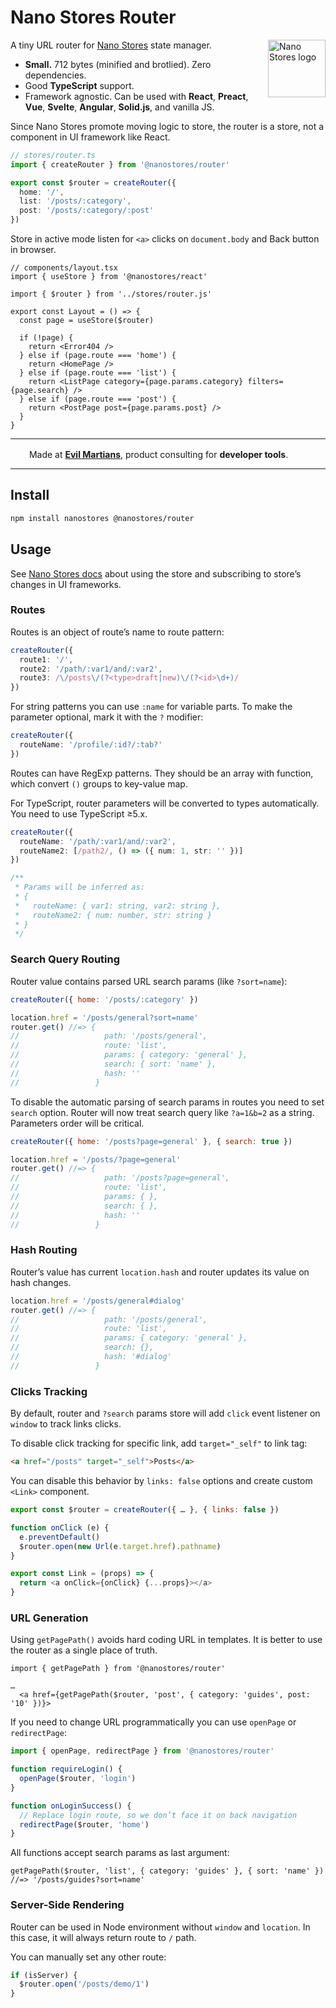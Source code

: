 # Nano Stores Router

<img align="right" width="92" height="92" title="Nano Stores logo"
     src="https://nanostores.github.io/nanostores/logo.svg">

A tiny URL router for [Nano Stores](https://github.com/nanostores/nanostores)
state manager.

- **Small.** 712 bytes (minified and brotlied). Zero dependencies.
- Good **TypeScript** support.
- Framework agnostic. Can be used with **React**, **Preact**, **Vue**,
  **Svelte**, **Angular**, **Solid.js**, and vanilla JS.

Since Nano Stores promote moving logic to store, the router is a store,
not a component in UI framework like React.

```ts
// stores/router.ts
import { createRouter } from '@nanostores/router'

export const $router = createRouter({
  home: '/',
  list: '/posts/:category',
  post: '/posts/:category/:post'
})
```

Store in active mode listen for `<a>` clicks on `document.body` and Back button
in browser.

```tsx
// components/layout.tsx
import { useStore } from '@nanostores/react'

import { $router } from '../stores/router.js'

export const Layout = () => {
  const page = useStore($router)

  if (!page) {
    return <Error404 />
  } else if (page.route === 'home') {
    return <HomePage />
  } else if (page.route === 'list') {
    return <ListPage category={page.params.category} filters={page.search} />
  } else if (page.route === 'post') {
    return <PostPage post={page.params.post} />
  }
}
```

---

<img src="https://cdn.evilmartians.com/badges/logo-no-label.svg" alt="" width="22" height="16" />  Made at <b><a href="https://evilmartians.com/devtools?utm_source=nanostores-router&utm_campaign=devtools-button&utm_medium=github">Evil Martians</a></b>, product consulting for <b>developer tools</b>.

---

## Install

```sh
npm install nanostores @nanostores/router
```

## Usage

See [Nano Stores docs](https://github.com/nanostores/nanostores#guide)
about using the store and subscribing to store’s changes in UI frameworks.

### Routes

Routes is an object of route’s name to route pattern:

```ts
createRouter({
  route1: '/',
  route2: '/path/:var1/and/:var2',
  route3: /\/posts\/(?<type>draft|new)\/(?<id>\d+)/
})
```

For string patterns you can use `:name` for variable parts. To make the
parameter optional, mark it with the `?` modifier:

```ts
createRouter({
  routeName: '/profile/:id?/:tab?'
})
```

Routes can have RegExp patterns. They should be an array with function,
which convert `()` groups to key-value map.

For TypeScript, router parameters will be converted to types automatically.
You need to use TypeScript ≥5.x.

```ts
createRouter({
  routeName: '/path/:var1/and/:var2',
  routeName2: [/path2/, () => ({ num: 1, str: '' })]
})

/**
 * Params will be inferred as:
 * {
 *   routeName: { var1: string, var2: string },
 *   routeName2: { num: number, str: string }
 * }
 */
```

### Search Query Routing

Router value contains parsed URL search params (like `?sort=name`):

```js
createRouter({ home: '/posts/:category' })

location.href = '/posts/general?sort=name'
router.get() //=> {
//                   path: '/posts/general',
//                   route: 'list',
//                   params: { category: 'general' },
//                   search: { sort: 'name' },
//                   hash: ''
//                 }
```

To disable the automatic parsing of search params in routes you need
to set `search` option. Router will now treat search query like `?a=1&b=2`
as a string. Parameters order will be critical.

```js
createRouter({ home: '/posts?page=general' }, { search: true })

location.href = '/posts/?page=general'
router.get() //=> {
//                   path: '/posts?page=general',
//                   route: 'list',
//                   params: { },
//                   search: { },
//                   hash: ''
//                 }
```

### Hash Routing

Router’s value has current `location.hash` and router updates its value
on hash changes.

```js
location.href = '/posts/general#dialog'
router.get() //=> {
//                   path: '/posts/general',
//                   route: 'list',
//                   params: { category: 'general' },
//                   search: {},
//                   hash: '#dialog'
//                 }
```

### Clicks Tracking

By default, router and `?search` params store will add `click` event listener
on `window` to track links clicks.

To disable click tracking for specific link, add `target="_self"` to link tag:

```html
<a href="/posts" target="_self">Posts</a>
```

You can disable this behavior by `links: false` options and create custom
`<Link>` component.

```js
export const $router = createRouter({ … }, { links: false })

function onClick (e) {
  e.preventDefault()
  $router.open(new Url(e.target.href).pathname)
}

export const Link = (props) => {
  return <a onClick={onClick} {...props}></a>
}
```

### URL Generation

Using `getPagePath()` avoids hard coding URL in templates. It is better
to use the router as a single place of truth.

```tsx
import { getPagePath } from '@nanostores/router'

…
  <a href={getPagePath($router, 'post', { category: 'guides', post: '10' })}>
```

If you need to change URL programmatically you can use `openPage`
or `redirectPage`:

```ts
import { openPage, redirectPage } from '@nanostores/router'

function requireLogin() {
  openPage($router, 'login')
}

function onLoginSuccess() {
  // Replace login route, so we don’t face it on back navigation
  redirectPage($router, 'home')
}
```

All functions accept search params as last argument:

```tsx
getPagePath($router, 'list', { category: 'guides' }, { sort: 'name' })
//=> '/posts/guides?sort=name'
```

### Server-Side Rendering

Router can be used in Node environment without `window` and `location`.
In this case, it will always return route to `/` path.

You can manually set any other route:

```js
if (isServer) {
  $router.open('/posts/demo/1')
}
```
